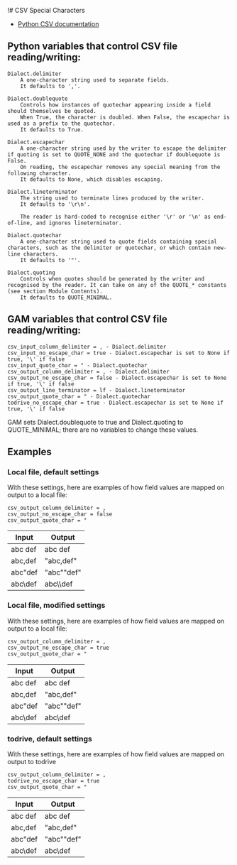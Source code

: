 !# CSV Special Characters
- [Python CSV documentation](https://docs.python.org/3/library/csv.html#dialects-and-formatting-parameters)

## Python variables that control CSV file reading/writing:
```
Dialect.delimiter
    A one-character string used to separate fields.
    It defaults to ','.

Dialect.doublequote
    Controls how instances of quotechar appearing inside a field should themselves be quoted.
    When True, the character is doubled. When False, the escapechar is used as a prefix to the quotechar.
    It defaults to True.

Dialect.escapechar
    A one-character string used by the writer to escape the delimiter if quoting is set to QUOTE_NONE and the quotechar if doublequote is False.
    On reading, the escapechar removes any special meaning from the following character.
    It defaults to None, which disables escaping.

Dialect.lineterminator
    The string used to terminate lines produced by the writer.
    It defaults to '\r\n'.

    The reader is hard-coded to recognise either '\r' or '\n' as end-of-line, and ignores lineterminator.

Dialect.quotechar
    A one-character string used to quote fields containing special characters, such as the delimiter or quotechar, or which contain new-line characters.
    It defaults to '"'.

Dialect.quoting
    Controls when quotes should be generated by the writer and recognised by the reader. It can take on any of the QUOTE_* constants (see section Module Contents).
    It defaults to QUOTE_MINIMAL.
```

## GAM variables that control CSV file reading/writing:
```
csv_input_column_delimiter = , - Dialect.delimiter
csv_input_no_escape_char = true - Dialect.escapechar is set to None if true, '\' if false
csv_input_quote_char = " - Dialect.quotechar
csv_output_column_delimiter = , - Dialect.delimiter
csv_output_no_escape_char = false - Dialect.escapechar is set to None if true, '\' if false
csv_output_line_terminator = lf - Dialect.lineterminator
csv_output_quote_char = " - Dialect.quotechar
todrive_no_escape_char = true - Dialect.escapechar is set to None if true, '\' if false
```

GAM sets Dialect.doublequote to true and Dialect.quoting to QUOTE_MINIMAL; there are no variables to change these values.

## Examples

### Local file, default settings
With these settings, here are examples of how field values are mapped on output to a local file:
```
csv_output_column_delimiter = ,
csv_output_no_escape_char = false
csv_output_quote_char = "
```

| Input | Output |
|-------|--------|
| abc def | abc def |
| abc,def | "abc,def" |
| abc"def | "abc""def" |
| abc\def | abc\\\\def |

### Local file, modified settings
With these settings, here are examples of how field values are mapped on output to a local file:
```
csv_output_column_delimiter = ,
csv_output_no_escape_char = true
csv_output_quote_char = "
```

| Input | Output |
|-------|--------|
| abc def | abc def |
| abc,def | "abc,def" |
| abc"def | "abc""def" |
| abc\def | abc\def |

### todrive, default settings
With these settings, here are examples of how field values are mapped on output to todrive
```
csv_output_column_delimiter = ,
todrive_no_escape_char = true
csv_output_quote_char = "
```

| Input | Output |
|-------|--------|
| abc def | abc def |
| abc,def | "abc,def" |
| abc"def | "abc""def" |
| abc\def | abc\def |
